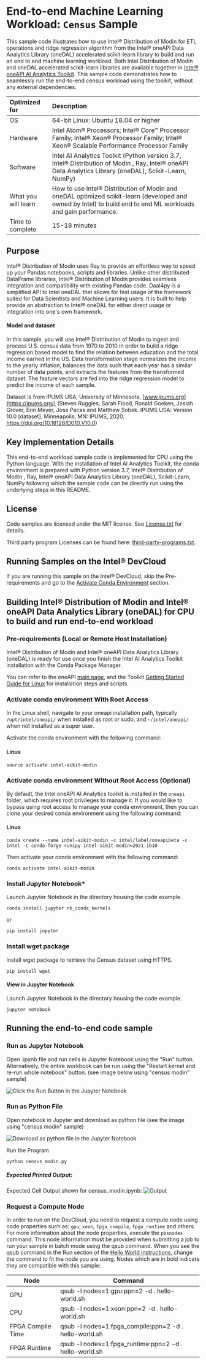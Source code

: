 # End-to-end Machine Learning Workload: `Census` Sample

This sample code illustrates how to use Intel® Distribution of Modin for ETL operations and ridge regression algorithm from the Intel® oneAPI Data Analytics Library (oneDAL) accelerated scikit-learn library to build and run an end to end machine learning workload. Both Intel Distribution of Modin and oneDAL accelerated scikit-learn libraries are available together in [Intel&reg; oneAPI AI Analytics Toolkit](https://software.intel.com/content/www/us/en/develop/tools/oneapi/ai-analytics-toolkit.html). This sample code demonstrates how to seamlessly run the end-to-end census workload using the toolkit, without any external dependencies.

| Optimized for                     | Description
| :---                              | :---
| OS                                | 64-bit Linux: Ubuntu 18.04 or higher
| Hardware                          | Intel Atom® Processors; Intel® Core™ Processor Family; Intel® Xeon® Processor Family; Intel® Xeon® Scalable Performance Processor Family
| Software                          | Intel AI Analytics Toolkit (Python version 3.7, Intel® Distribution of Modin , Ray, Intel® oneAPI Data Analytics Library (oneDAL), Scikit-Learn, NumPy)
| What you will learn               | How to use Intel® Distribution of Modin and oneDAL optimized scikit-learn (developed and owned by Intel) to build end to end ML workloads and gain performance.
| Time to complete                  | 15-18 minutes

## Purpose
Intel® Distribution of Modin uses Ray to provide an effortless way to speed up your Pandas notebooks, scripts and libraries. Unlike other distributed DataFrame libraries, Intel® Distribution of Modin provides seamless integration and compatibility with existing Pandas code. Daal4py is a simplified API to Intel oneDAL that allows for fast usage of the framework suited for Data Scientists and Machine Learning users. It is built to help provide an abstraction to Intel® oneDAL for either direct usage or integration into one's own framework.

#### Model and dataset
In this sample, you will use Intel® Distribution of Modin to ingest and process U.S. census data from 1970 to 2010 in order to build a ridge regression based model to find the relation between education and the total income earned in the US.
Data transformation stage normalizes the income to the yearly inflation, balances the data such that each year has a similar number of data points, and extracts the features from the transformed dataset. The feature vectors are fed into the ridge regression model to predict the income of each sample.

Dataset is from IPUMS USA, University of Minnesota, [www.ipums.org](https://ipums.org/) (Steven Ruggles, Sarah Flood, Ronald Goeken, Josiah Grover, Erin Meyer, Jose Pacas and Matthew Sobek. IPUMS USA: Version 10.0 [dataset]. Minneapolis, MN: IPUMS, 2020. https://doi.org/10.18128/D010.V10.0)

## Key Implementation Details
This end-to-end workload sample code is implemented for CPU using the Python language.  With the installation of Intel AI Analytics Toolkit, the conda environment is prepared with Python version 3.7, Intel® Distribution of Modin , Ray, Intel® oneAPI Data Analytics Library (oneDAL), Scikit-Learn, NumPy following which the sample code can be directly run using the underlying steps in this README. 

## License

Code samples are licensed under the MIT license. See
[License.txt](https://github.com/oneapi-src/oneAPI-samples/blob/master/License.txt) for details.

Third party program Licenses can be found here: [third-party-programs.txt](https://github.com/oneapi-src/oneAPI-samples/blob/master/third-party-programs.txt).

## Running Samples on the Intel&reg; DevCloud
If you are running this sample on the Intel&reg; DevCloud, skip the Pre-requirements and go to the [Activate Conda Environment](#activate-conda) section.

## Building Intel® Distribution of Modin and Intel® oneAPI Data Analytics Library (oneDAL) for CPU to build and run end-to-end workload

### Pre-requirements (Local or Remote Host Installation)
Intel® Distribution of Modin and Intel® oneAPI Data Analytics Library (oneDAL) is ready for use once you finish the Intel AI Analytics Toolkit installation with the Conda Package Manager.

You can refer to the oneAPI [main page](https://software.intel.com/en-us/oneapi), and the Toolkit [Getting Started Guide for Linux](https://software.intel.com/content/www/us/en/develop/documentation/get-started-with-ai-linux/top.html) for installation steps and scripts.

### Activate conda environment With Root Access<a name="activate-conda"></a>

In the Linux shell, navigate to your oneapi installation path, typically `/opt/intel/oneapi/` when installed as root or sudo, and `~/intel/oneapi/` when not installed as a super user. 

Activate the conda environment with the following command:

#### Linux
```
source activate intel-aikit-modin
```

### Activate conda environment Without Root Access (Optional)

By default, the Intel oneAPI AI Analytics toolkit is installed in the `oneapi` folder, which requires root privileges to manage it. If you would like to bypass using root access to manage your conda environment, then you can clone your desired conda environment using the following command:

#### Linux
```
conda create --name intel-aikit-modin -c intel/label/oneapibeta -c intel -c conda-forge runipy intel-aikit-modin=2021.1b10
```

Then activate your conda environment with the following command:

```
conda activate intel-aikit-modin
```


### Install Jupyter Notebook*

Launch Jupyter Notebook in the directory housing the code example.

```
conda install jupyter nb_conda_kernels
```
or
```
pip install jupyter
```

### Install wget package

Install wget package to retrieve the Census dataset using HTTPS.

```
pip install wget
```

#### View in Jupyter Notebook


Launch Jupyter Notebook in the directory housing the code example.

```
jupyter notebook
```

## Running the end-to-end code sample

### Run as Jupyter Notebook

Open .ipynb file and run cells in Jupyter Notebook using the "Run" button. Alternatively, the entire workbook can be run using the "Restart kernel and re-run whole notebook" button. (see image below using "census modin" sample)

![Click the Run Button in the Jupyter Notebook](Running_Jupyter_notebook.jpg "Run Button on Jupyter Notebook")

### Run as Python File

Open notebook in Jupyter and download as python file (see the image using "census modin" sample)

![Download as python file in the Jupyter Notebook](Running_Jupyter_notebook_as_Python.jpg "Download as python file in the Jupyter Notebook")

Run the Program

`python census_modin.py`

##### Expected Printed Output:
Expected Cell Output shown for census_modin.ipynb:
![Output](Expected_output.jpg "Expected output for Jupyter Notebook")


### Request a Compute Node
In order to run on the DevCloud, you need to request a compute node using node properties such as: `gpu`, `xeon`, `fpga_compile`, `fpga_runtime` and others. For more information about the node properties, execute the `pbsnodes` command.
 This node information must be provided when submitting a job to run your sample in batch mode using the qsub command. When you see the qsub command in the Run section of the [Hello World instructions](https://devcloud.intel.com/oneapi/get_started/aiAnalyticsToolkitSamples/), change the command to fit the node you are using. Nodes which are in bold indicate they are compatible with this sample:

<!---Mark each compatible Node in BOLD-->
| Node              | Command                                                 |
| ----------------- | ------------------------------------------------------- |
| GPU               | qsub -l nodes=1:gpu:ppn=2 -d . hello-world.sh           |
| CPU               | qsub -l nodes=1:xeon:ppn=2 -d . hello-world.sh          |
| FPGA Compile Time | qsub -l nodes=1:fpga\_compile:ppn=2 -d . hello-world.sh |
| FPGA Runtime      | qsub -l nodes=1:fpga\_runtime:ppn=2 -d . hello-world.sh |
